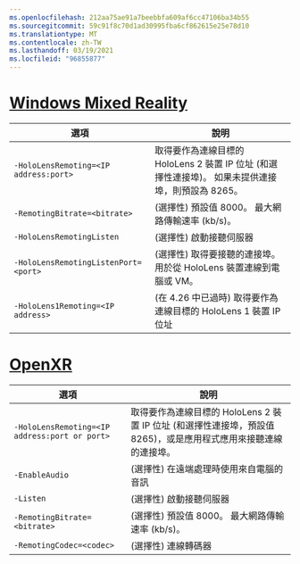 ```yaml
---
ms.openlocfilehash: 212aa75ae91a7beebbfa609af6cc47106ba34b55
ms.sourcegitcommit: 59c91f8c70d1ad30995fba6cf862615e25e78d10
ms.translationtype: MT
ms.contentlocale: zh-TW
ms.lasthandoff: 03/19/2021
ms.locfileid: "96855877"
---
```

# <a name="windows-mixed-reality"></a>[Windows Mixed Reality](#tab/wmr)

| 選項 | 說明 |
| ------ | ----------- |
| `-HoloLensRemoting=<IP address:port>` | 取得要作為連線目標的 HoloLens 2 裝置 IP 位址 (和選擇性連接埠)。 如果未提供連接埠，則預設為 8265。 |
| `-RemotingBitrate=<bitrate>` | (選擇性) 預設值 8000。 最大網路傳輸速率 (kb/s)。 |
| `-HoloLensRemotingListen` | (選擇性) 啟動接聽伺服器 |
| `-HoloLensRemotingListenPort=<port>` | (選擇性) 取得要接聽的連接埠。 用於從 HoloLens 裝置連線到電腦或 VM。 |
| `-HoloLens1Remoting=<IP address>` | (在 4.26 中已過時) 取得要作為連線目標的 HoloLens 1 裝置 IP 位址 |

# <a name="openxr"></a>[OpenXR](#tab/openxr)

| 選項 | 說明 |
| ------ | ----------- |
| `-HoloLensRemoting=<IP address:port or port>` | 取得要作為連線目標的 HoloLens 2 裝置 IP 位址 (和選擇性連接埠，預設值 8265)，或是應用程式應用來接聽連線的連接埠。 |
| `-EnableAudio` | (選擇性) 在遠端處理時使用來自電腦的音訊  |
| `-Listen` | (選擇性) 啟動接聽伺服器 |
| `-RemotingBitrate=<bitrate>` | (選擇性) 預設值 8000。 最大網路傳輸速率 (kb/s)。 |
| `-RemotingCodec=<codec>` | (選擇性) 連線轉碼器  |